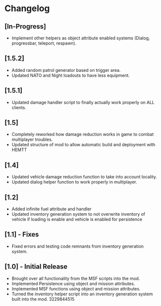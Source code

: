 # Changelog

## [In-Progress]
- Implement other helpers as object attribute enabled systems (Dialog, progressbar, teleport, respawn).

## [1.5.2]
- Added random patrol generator based on trigger area.
- Updated NATO and Night loadouts to have less equipment.

## [1.5.1]
- Updated damage handler script to finally actually work properly on ALL clients.

## [1.5]
- Completely reworked how damage reduction works in game to combat multiplayer troubles.
- Updated structure of mod to allow automatic build and deployment with HEMTT

## [1.4]
- Updated vehicle damage reduction function to take into account locality.
- Updated dialog helper function to work properly in multiplayer.

## [1.2]
- Added infinite fuel attribute and handler
- Updated inventory generation system to not overwrite inventory of vehicle if loading is enable and vehicle is enabled for persistence

## [1.1] - Fixes
- Fixed errors and testing code remnants from inventory generation system.

## [1.0] - Initial Release
- Brought over all functionality from the MSF scripts into the mod.
- Implemented Persistence using object and mission attributes.
- Implemented MSF functions using object and mission attributes.
- Turned the inventory helper script into an inventory generation system built into the mod.
3229844515
